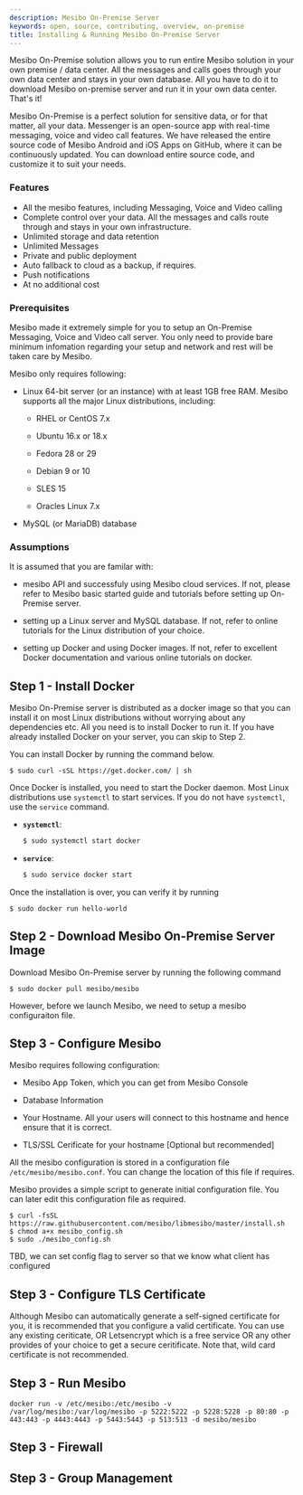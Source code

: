 ```yaml
---
description: Mesibo On-Premise Server
keywords: open, source, contributing, overview, on-premise
title: Installing & Running Mesibo On-Premise Server
---
```

Mesibo On-Premise solution allows you to run entire Mesibo solution in your own premise / data center. All the messages and calls goes through your own data center and stays in your own database. All you have to do it to download Mesibo on-premise server and run it in your own data center. That's it! 

Mesibo On-Premise is a perfect solution for sensitive data, or for that matter, all your data. Messenger is an open-source app with real-time messaging, voice and video call features. We have released the entire source code of Mesibo Android and iOS Apps on GitHub, where it can be continuously updated. You can download entire source code, and customize it to suit your needs. 

### Features
- All the mesibo features, including Messaging, Voice and Video calling
- Complete control over your data. All the messages and calls route through and stays in your own infrastructure. 
- Unlimited storage and data retention
- Unlimited Messages
- Private and public deployment
- Auto fallback to cloud as a backup, if requires. 
- Push notifications
- At no additional cost

### Prerequisites
Mesibo made it extremely simple for you to setup an On-Premise Messaging, Voice and Video call server. You only need to provide bare minimum infomation regarding your setup and network and rest will be taken care by Mesibo. 

Mesibo only requires following:

- Linux 64-bit server (or an instance) with at least 1GB free RAM. Mesibo supports all the major Linux distributions, including: 

	- RHEL or CentOS 7.x 

	- Ubuntu 16.x or 18.x

	- Fedora 28 or 29

	- Debian 9 or 10

	- SLES 15

	- Oracles Linux 7.x

- MySQL (or MariaDB) database 

### Assumptions
It is assumed that you are familar with:

- mesibo API and successfuly using Mesibo cloud services. If not, please refer to Mesibo basic started guide and tutorials before setting up On-Premise server.

- setting up a Linux server and MySQL database. If not, refer to online tutorials for the Linux distribution of your choice. 

- setting up Docker and using Docker images. If not, refer to excellent Docker documentation and various online tutorials on docker. 


## Step 1 - Install Docker
Mesibo On-Premise server is distributed as a docker image so that you can install it on most Linux distributions without worrying about any dependencies etc. All you need is to install Docker to run it. If you have already installed Docker on your server, you can skip to Step 2. 

You can install Docker by running the command below.

```
$ sudo curl -sSL https://get.docker.com/ | sh
```

Once Docker is installed, you need to start the Docker daemon. Most Linux distributions use `systemctl` to start services. If you
do not have `systemctl`, use the `service` command.

- **`systemctl`**:

  ```bash
  $ sudo systemctl start docker
  ```

- **`service`**:

  ```bash
  $ sudo service docker start
  ```

Once the installation is over, you can verify it by running 

```
$ sudo docker run hello-world
```

## Step 2 - Download Mesibo On-Premise Server Image
Download Mesibo On-Premise server by running the following command

```
$ sudo docker pull mesibo/mesibo
```

However, before we launch Mesibo, we need to setup a mesibo configuraiton file. 

## Step 3 - Configure Mesibo
Mesibo requires following configuration:

- Mesibo App Token, which you can get from Mesibo Console

- Database Information

- Your Hostname. All your users will connect to this hostname and hence ensure that it is correct.

- TLS/SSL Cerificate for your hostname [Optional but recommended]

All the mesibo configuration is stored in a configuration file `/etc/mesibo/mesibo.conf`. You can change the location of this file if requires.

Mesibo provides a simple script to generate initial configuration file. You can later edit this configuration file as required.

```
$ curl -fsSL https://raw.githubusercontent.com/mesibo/libmesibo/master/install.sh 
$ chmod a+x mesibo_config.sh
$ sudo ./mesibo_config.sh
```

TBD, we can set config flag to server so that we know what client has configured

## Step 3 - Configure TLS Certificate
Although Mesibo can automatically generate a self-signed certificate for you, it is recommended that you configure a valid certificate. You can use any existing ceriticate, OR Letsencrypt which is a free service OR any other provides of your choice to get a secure ceritificate. Note that, wild card certificate is not recommended. 

## Step 3 - Run Mesibo

```
docker run -v /etc/mesibo:/etc/mesibo -v /var/log/mesibo:/var/log/mesibo -p 5222:5222 -p 5228:5228 -p 80:80 -p 443:443 -p 4443:4443 -p 5443:5443 -p 513:513 -d mesibo/mesibo
```

## Step 3 - Firewall


## Step 3 - Group Management


